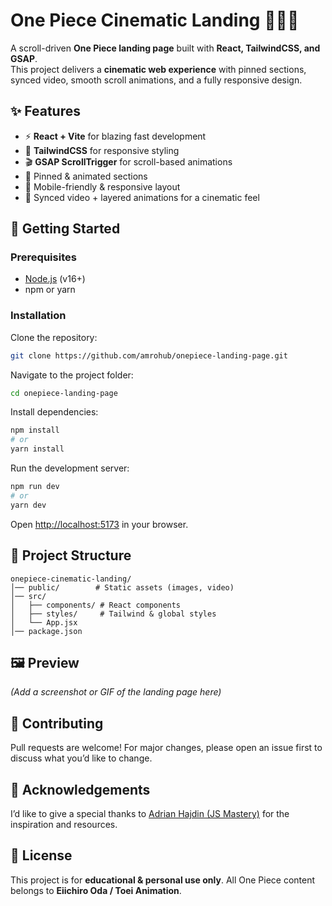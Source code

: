 # One Piece Cinematic Landing 🚢🏴‍☠️

A scroll-driven **One Piece landing page** built with **React, TailwindCSS, and GSAP**.  
This project delivers a **cinematic web experience** with pinned sections, synced video, smooth scroll animations, and a fully responsive design.



## ✨ Features
- ⚡ **React + Vite** for blazing fast development
- 🎨 **TailwindCSS** for responsive styling
- 🎬 **GSAP ScrollTrigger** for scroll-based animations
- 📌 Pinned & animated sections
- 📱 Mobile-friendly & responsive layout
- 🎥 Synced video + layered animations for a cinematic feel



## 🚀 Getting Started

### Prerequisites
- [Node.js](https://nodejs.org/) (v16+)
- npm or yarn

### Installation
Clone the repository:

```bash
git clone https://github.com/amrohub/onepiece-landing-page.git
````

Navigate to the project folder:

```bash
cd onepiece-landing-page
```

Install dependencies:

```bash
npm install
# or
yarn install
```

Run the development server:

```bash
npm run dev
# or
yarn dev
```

Open [http://localhost:5173](http://localhost:5173) in your browser.



## 📂 Project Structure

```
onepiece-cinematic-landing/
│── public/        # Static assets (images, video)
│── src/
│   ├── components/ # React components
│   ├── styles/     # Tailwind & global styles
│   └── App.jsx
│── package.json
```

## 🖼️ Preview

*(Add a screenshot or GIF of the landing page here)*



## 🤝 Contributing

Pull requests are welcome! For major changes, please open an issue first to discuss what you’d like to change.



## 🙏 Acknowledgements

I’d like to give a special thanks to [Adrian Hajdin (JS Mastery)](https://github.com/adrianhajdin) for the inspiration and resources.



## 📜 License

This project is for **educational & personal use only**. All One Piece content belongs to **Eiichiro Oda / Toei Animation**.
